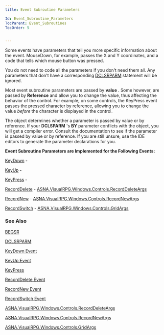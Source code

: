 ```yaml
---
title: Event Subroutine Parameters

Id: Event_Subroutine_Parameters
TocParent: Event_Subroutines
TocOrder: 5


---
```


Some events have parameters that tell you more specific information about the event. MouseDown, for example, passes the X and Y coordinates, and a code that tells which mouse button was pressed. 

You do not need to code all the parameters if you don't need them all. Any parameters that don't have a corresponding [DCLSRPARM](DCLSRPARM.html) statement will be ignored. 

Most event subroutine parameters are passed by **value** . Some however, are passed by **Reference** and allow you to change the value, thus affecting the behavior of the control. For example, on some controls, the KeyPress event passes the pressed character by reference, allowing you to change the value *before* the character is displayed in the control. 

The object determines whether a parameter is passed by value or by reference. If your **DCLSPARM** 's **BY** parameter conflicts with the object, you will get a compiler error. Consult the documentation to see if the parameter is passed by value or by reference. If you are still unsure, use the IDE editors to generate the parameter declarations for you. 

**Event Subroutine Parameters are Implemented for the Following Events:** 

[KeyDown](SF_KeyDown_Event.html) - 

[KeyUp](SF_KeyUp_Event.html) - 

[KeyPress](SF_KeyPress_Event.html) - 

[RecordDelete](SF_RecordDelete_Event.html) - [ASNA.VisualRPG.Windows.Controls.RecordDeleteArgs](ecrLrfRecordDeleteArgsClass.html) 

[RecordNew](SF_RecordNew_Event.html) - [ASNA.VisualRPG.Windows.Controls.RecordNewArgs](ecrLrfRecordDeleteArgsClass.html) 

[RecordSwitch](SF_RecordSwitch_Event.html) - [ASNA.VisualRPG.Windows.Controls.GridArgs](ecrLrfGridArgsClass.html) 

### See Also
[BEGSR](BEGSR.html)

[DCLSRPARM](DCLSRPARM.html)

[KeyDown Event](SF_KeyDown_Event.html)

[KeyUp Event](SF_KeyUp_Event.html)

[KeyPress](SF_KeyPress_Event.html)

[RecordDelete Event](SF_RecordDelete_Event.html)

[RecordNew Event](SF_RecordNew_Event.html)

[RecordSwitch Event](SF_RecordSwitch_Event.html)

[ASNA.VisualRPG.Windows.Controls.RecordDeleteArgs](ecrLrfRecordDeleteArgsClass.html)

[ASNA.VisualRPG.Windows.Controls.RecordNewArgs](ecrLrfRecordDeleteArgsClass.html)

[ASNA.VisualRPG.Windows.Controls.GridArgs](ecrLrfGridArgsClass.html) 
